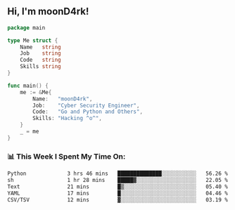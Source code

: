 <h2> Hi, I'm moonD4rk!</h2>

```go
package main

type Me struct {
	Name   string
	Job    string
	Code   string
	Skills string
}

func main() {
	me := &Me{
		Name:   "moonD4rk",
		Job:    "Cyber Security Engineer",
		Code:   "Go and Python and Others",
		Skills: "Hacking ^o^",
	}
	_ = me
}
```

<h3>📊 This Week I Spent My Time On:</h3>
<!-- <img align='right' src="https://github-readme-stats.vercel.app/api?username=moond4rk&show_icons=true&theme=radical", width="300" height="150"> -->

<!--START_SECTION:waka-->

```txt
Python             3 hrs 46 mins   ██████████████░░░░░░░░░░░   56.26 %
sh                 1 hr 28 mins    █████▓░░░░░░░░░░░░░░░░░░░   22.05 %
Text               21 mins         █▒░░░░░░░░░░░░░░░░░░░░░░░   05.40 %
YAML               17 mins         █░░░░░░░░░░░░░░░░░░░░░░░░   04.46 %
CSV/TSV            12 mins         ▓░░░░░░░░░░░░░░░░░░░░░░░░   03.19 %
```

<!--END_SECTION:waka-->

